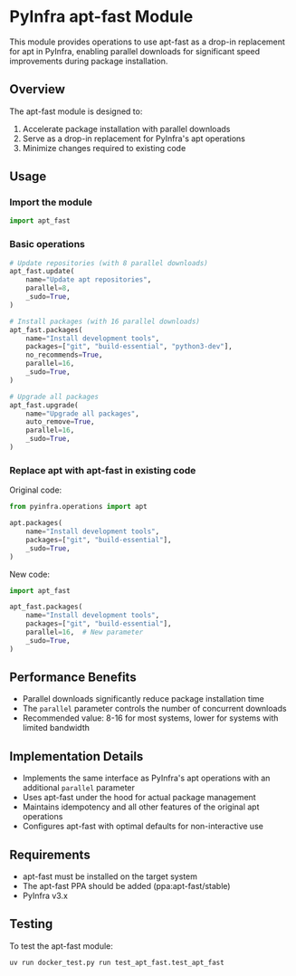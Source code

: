 # PyInfra apt-fast Module

This module provides operations to use apt-fast as a drop-in replacement for apt in PyInfra, enabling parallel downloads for significant speed improvements during package installation.

## Overview

The apt-fast module is designed to:

1. Accelerate package installation with parallel downloads
2. Serve as a drop-in replacement for PyInfra's apt operations
3. Minimize changes required to existing code

## Usage

### Import the module

```python
import apt_fast
```

### Basic operations

```python
# Update repositories (with 8 parallel downloads)
apt_fast.update(
    name="Update apt repositories",
    parallel=8,
    _sudo=True,
)

# Install packages (with 16 parallel downloads)
apt_fast.packages(
    name="Install development tools",
    packages=["git", "build-essential", "python3-dev"],
    no_recommends=True,
    parallel=16,
    _sudo=True,
)

# Upgrade all packages
apt_fast.upgrade(
    name="Upgrade all packages",
    auto_remove=True,
    parallel=16,
    _sudo=True,
)
```

### Replace apt with apt-fast in existing code

Original code:
```python
from pyinfra.operations import apt

apt.packages(
    name="Install development tools",
    packages=["git", "build-essential"],
    _sudo=True,
)
```

New code:
```python
import apt_fast

apt_fast.packages(
    name="Install development tools",
    packages=["git", "build-essential"],
    parallel=16,  # New parameter
    _sudo=True,
)
```

## Performance Benefits

- Parallel downloads significantly reduce package installation time
- The `parallel` parameter controls the number of concurrent downloads
- Recommended value: 8-16 for most systems, lower for systems with limited bandwidth

## Implementation Details

- Implements the same interface as PyInfra's apt operations with an additional `parallel` parameter
- Uses apt-fast under the hood for actual package management
- Maintains idempotency and all other features of the original apt operations
- Configures apt-fast with optimal defaults for non-interactive use

## Requirements

- apt-fast must be installed on the target system
- The apt-fast PPA should be added (ppa:apt-fast/stable)
- PyInfra v3.x

## Testing

To test the apt-fast module:

```bash
uv run docker_test.py run test_apt_fast.test_apt_fast
```